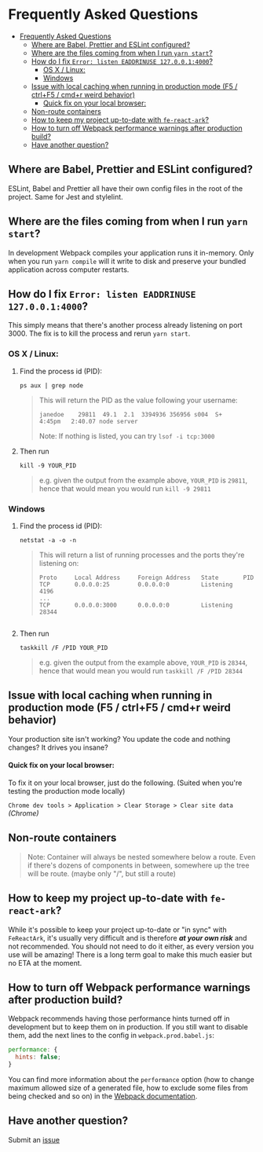 # Frequently Asked Questions

- [Frequently Asked Questions](#frequently-asked-questions)
  - [Where are Babel, Prettier and ESLint configured?](#where-are-babel-prettier-and-eslint-configured)
  - [Where are the files coming from when I run `yarn start`?](#where-are-the-files-coming-from-when-i-run-yarn-start)
  - [How do I fix `Error: listen EADDRINUSE 127.0.0.1:4000`?](#how-do-i-fix-error-listen-eaddrinuse-1270014000)
    - [OS X / Linux:](#os-x--linux)
    - [Windows](#windows)
  - [Issue with local caching when running in production mode (F5 / ctrl+F5 / cmd+r weird behavior)](#issue-with-local-caching-when-running-in-production-mode-f5--ctrlf5--cmdr-weird-behavior)
      - [Quick fix on your local browser:](#quick-fix-on-your-local-browser)
  - [Non-route containers](#non-route-containers)
  - [How to keep my project up-to-date with `fe-react-ark`?](#how-to-keep-my-project-up-to-date-with-fe-react-ark)
  - [How to turn off Webpack performance warnings after production build?](#how-to-turn-off-webpack-performance-warnings-after-production-build)
  - [Have another question?](#have-another-question)

## Where are Babel, Prettier and ESLint configured?

ESLint, Babel and Prettier all have their own config files in the root of the project. Same for Jest and stylelint.

## Where are the files coming from when I run `yarn start`?

In development Webpack compiles your application runs it in-memory. Only when
you run `yarn compile` will it write to disk and preserve your bundled
application across computer restarts.

## How do I fix `Error: listen EADDRINUSE 127.0.0.1:4000`?

This simply means that there's another process already listening on port 3000.
The fix is to kill the process and rerun `yarn start`.

### OS X / Linux:

1.  Find the process id (PID):

    ```Shell
    ps aux | grep node
    ```

    > This will return the PID as the value following your username:
    >
    > ```Shell
    > janedoe    29811  49.1  2.1  3394936 356956 s004  S+    4:45pm   2:40.07 node server
    > ```
    >
    > Note: If nothing is listed, you can try `lsof -i tcp:3000`

2.  Then run
    ```Shell
    kill -9 YOUR_PID
    ```
    > e.g. given the output from the example above, `YOUR_PID` is `29811`, hence
    > that would mean you would run `kill -9 29811`

### Windows

1.  Find the process id (PID):

    ```Shell
    netstat -a -o -n
    ```

    > This will return a list of running processes and the ports they're
    > listening on:
    >
    > ```
    > Proto     Local Address     Foreign Address   State       PID
    > TCP       0.0.0.0:25        0.0.0.0:0         Listening   4196
    > ...
    > TCP       0.0.0.0:3000      0.0.0.0:0         Listening   28344
    > ```

    ```

    ```

1.  Then run
    ```Shell
    taskkill /F /PID YOUR_PID
    ```
    > e.g. given the output from the example above, `YOUR_PID` is `28344`, hence
    > that would mean you would run `taskkill /F /PID 28344`

## Issue with local caching when running in production mode (F5 / ctrl+F5 / cmd+r weird behavior)

Your production site isn't working? You update the code and nothing changes? It drives you insane?

#### Quick fix on your local browser:

To fix it on your local browser, just do the following. (Suited when you're testing the production mode locally)

`Chrome dev tools > Application > Clear Storage > Clear site data` _(Chrome)_

## Non-route containers

> Note: Container will always be nested somewhere below a route. Even if there's dozens of components
> in between, somewhere up the tree will be route. (maybe only "/", but still a route)

## How to keep my project up-to-date with `fe-react-ark`?

While it's possible to keep your project up-to-date or "in sync" with `FeReactArk`, it's usually
very difficult and is therefore **_at your own risk_** and not recommended. You should not need to do it either, as
every version you use will be amazing! There is a long term goal to make this much easier but no ETA at the moment.

## How to turn off Webpack performance warnings after production build?

Webpack recommends having those performance hints turned off in development but to keep them on in production. If you still want to disable them, add the next lines to the config in `webpack.prod.babel.js`:

```js
performance: {
  hints: false;
}
```

You can find more information about the `performance` option (how to change maximum allowed size of a generated file, how to exclude some files from being checked and so on) in the [Webpack documentation](https://webpack.js.org/configuration/performance/).

## Have another question?

Submit an [issue](https://github.com/barthachijuu/FeReactArk/issues)